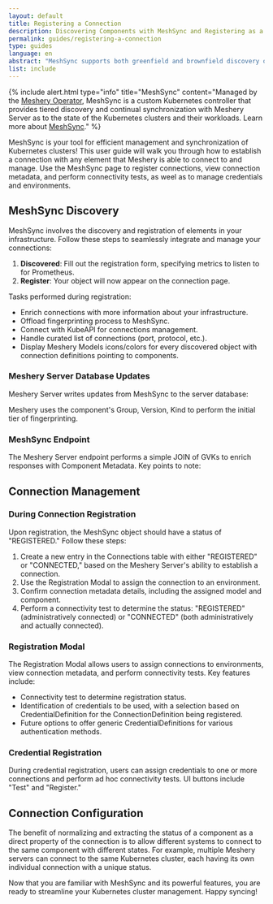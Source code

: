 ```yaml
---
layout: default
title: Registering a Connection
description: Discovering Components with MeshSync and Registering as a Connection
permalink: guides/registering-a-connection
type: guides
language: en
abstract: "MeshSync supports both greenfield and brownfield discovery of infrastructure. Greenfield discovery manages infrastructure created and managed entirely by Meshery, while brownfield discovery identifies separately created infrastructure."
list: include
---
```


{% include alert.html type="info" title="MeshSync" content="Managed by the <a href='/concepts/architecture/operator'>Meshery Operator</a>, MeshSync is a custom Kubernetes controller that provides tiered discovery and continual synchronization with Meshery Server as to the state of the Kubernetes clusters and their workloads. Learn more about <a href='/concepts/architecture/meshsync'>MeshSync</a>." %}

MeshSync is your tool for efficient management and synchronization of Kubernetes clusters! This user guide will walk you through how to establish a connection with any element that Meshery is able to connect to and manage. Use the MeshSync page to register connections, view connection metadata, and perform connectivity tests, as weel as to manage credentials and environments.

## MeshSync Discovery

MeshSync involves the discovery and registration of elements in your infrastructure. Follow these steps to seamlessly integrate and manage your connections:

1. **Discovered**: Fill out the registration form, specifying metrics to listen to for Prometheus.
2. **Register**: Your object will now appear on the connection page.

Tasks performed during registration:

- Enrich connections with more information about your infrastructure.
- Offload fingerprinting process to MeshSync.
- Connect with KubeAPI for connections management.
- Handle curated list of connections (port, protocol, etc.).
- Display Meshery Models icons/colors for every discovered object with connection definitions pointing to components.

### Meshery Server Database Updates

Meshery Server writes updates from MeshSync to the server database:

Meshery uses the component's Group, Version, Kind to perform the initial tier of fingerprinting. 

### MeshSync Endpoint

The Meshery Server endpoint performs a simple JOIN of GVKs to enrich responses with Component Metadata. Key points to note:

## Connection Management

### During Connection Registration

Upon registration, the MeshSync object should have a status of "REGISTERED." Follow these steps:

1. Create a new entry in the Connections table with either "REGISTERED" or "CONNECTED," based on the Meshery Server's ability to establish a connection.
2. Use the Registration Modal to assign the connection to an environment.
3. Confirm connection metadata details, including the assigned model and component.
4. Perform a connectivity test to determine the status: "REGISTERED" (administratively connected) or "CONNECTED" (both administratively and actually connected).

### Registration Modal

The Registration Modal allows users to assign connections to environments, view connection metadata, and perform connectivity tests. Key features include:

- Connectivity test to determine registration status.
- Identification of credentials to be used, with a selection based on CredentialDefinition for the ConnectionDefinition being registered.
- Future options to offer generic CredentialDefinitions for various authentication methods.

### Credential Registration

During credential registration, users can assign credentials to one or more connections and perform ad hoc connectivity tests. UI buttons include "Test" and "Register."

## Connection Configuration

The benefit of normalizing and extracting the status of a component as a direct property of the connection is to allow different systems to connect to the same component with different states. For example, multiple Meshery servers can connect to the same Kubernetes cluster, each having its own individual connection with a unique status.

Now that you are familiar with MeshSync and its powerful features, you are ready to streamline your Kubernetes cluster management. Happy syncing!